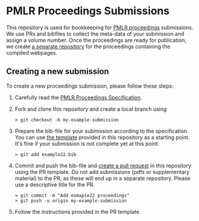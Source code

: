 # PMLR Proceedings Submissions

This repository is used for bookkeeping for [PMLR proceedings](https://proceedings.mlr.press) submissions.
We use PRs and bibfiles to collect the meta-data of your submission and assign a volume number.
Once the proceedings are ready for publication, we create [a separate repository](https://github.com/mlresearch/v151) for the proceedings containing the compiled webpages.

## Creating a new submission

To create a new proceedings submission, please follow these steps:

1. Carefully read the [PMLR Proceedings Specification](https://proceedings.mlr.press/spec.html).
1. Fork and clone this repository and create a local branch using

   ```shell
   > git checkout -b my-example-submission
   ```

1. Prepare the bib-file for your submission according to the specification. You can use [the template](https://github.com/mlresearch/pmlr-submissions/TEMPLATE.bib) provided in this repository as a starting point. It's fine if your submission is not complete yet at this point.

   ```shell
   > git add example22.bib
   ```

1. Commit and push the bib-file and [create a pull request](https://github.com/mlresearch/pmlr-submissions/compare) in this repository using the PR template. Do not add submissions (pdfs or supplementary material) to the PR, as these will end up in a separate repository. Please use a descriptive title for the PR.

   ```shell
   > git commit -m "Add exmaple22 proceedings"
   > git push -u origin my-example-submission
   ```

1. Follow the instructions provided in the PR template.
